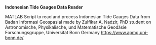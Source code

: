 **Indonesian Tide Gauges Data Reader**

MATLAB Script to read and process Indonesian Tide Gauges Data from Badan Informasi Geospasial
made by Zulfikar A. Nadzir, 
PhD student on Astronomische, Physikalische, und Matematische Geodäsie Forschungsgruppe, Universität Bonn Germany
https://www.apmg.uni-bonn.de/
